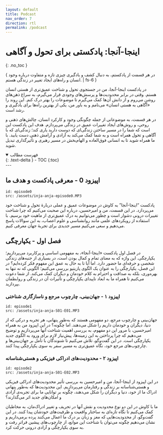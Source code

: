 ```yaml
---
layout: default
title: Podcast
nav_order: 7
direction: rtl
permalink: /podcast
---
```


# اینجا-آنجا: پادکستی برای تحول و آگاهی
{: .no_toc }

{ در هر قسمت از پادکستم، به دنبال کشف و یادگیری چیزی تازه و متفاوت درباره وجود انسان و راه‌های ایجاد تغییر در زندگی هستم. | fs-6 }

در پادکست اینجا-آنجا، من در جستجوی تحول و شناخت عمیق‌تری از هستی انسان هستم. وقتی در برابر محدودیت‌ها و پرسش‌های وجودی قرار می‌گیرم، به سراغ ذهن‌های روشن می‌روم و از دانش آن‌ها کمک می‌گیرم تا موضوعات را بهتر درک کنم. این روند را «آگاهی به هستی انسان» می‌نامم و به باور من، یکی از بهترین راه‌ها برای یادگیری و رشد است.

در هر قسمت، به موضوعاتی از جمله چگونگی وجود و کارکرد انسان، چالش‌های ذهنی و روحی، و روش‌های ایجاد تغییرات عمیق در زندگی می‌پردازم. هدف این پادکست این است که شما را در مسیر ساختن زندگی‌ای که دوست دارید یاری کند؛ زندگی‌ای که با آگاهی و تحول همراه است و به شما کمک می‌کند به آزادی و آرامش ذهنی دست یابید. با ما همراه شوید تا به انسانی فوق‌العاده و الهام‌بخش در مسیر رهبری و تأثیرگذاری تبدیل شوید.

<details open markdown="block">
  <summary>فهرست مطالب</summary>
  {: .text-delta }
- TOC
{:toc}
</details>
---

## اپیزود 0 - معرفی پادکست و هدف ما

```audio
id: episode0
src: /assets/inja-anja-episode0.MP3
```

پادکست “اینجا-آنجا” به کاوش در موضوعات عمیق و عملی دربارهٔ تحول و شناخت خود می‌پردازد. در این قسمت، من و امیرحسین، درباره این صحبت می‌کنیم که چرا شناخت تغییرات درونی دشوار است و چطور می‌توانیم به درک عمیق‌تری از ماهیت خود برسیم. با استفاده از رویکردهای علمی مانند روانشناسی و علوم اعصاب، به این سوالات پاسخ می‌دهیم و سعی می‌کنیم مسیر جدیدی برای تجربهٔ جهان معرفی کنیم.


## فصل اول - یکپارچگی
در فصل اول پادکست «اینجا-آنجا»، به مفهومی اساسی و پرکاربرد می‌پردازیم؛ یکپارچگی. این واژه که به معنای تمام و کمال بودن است، در بسیاری از جنبه‌های زندگی شخصی و حرفه‌ای ما حضور دارد. اما آیا تا به حال به عمق این مفهوم فکر کرده‌ایم؟ در این فصل، یکپارچگی را به عنوان یک الگوی پازیتیو بررسی می‌کنیم؛ الگویی که نه تنها به بهره‌وری، بلکه به صداقت و احترام به کلام خودمان و دیگران کمک می‌کند. از شما دعوت می‌کنیم تا همراه ما به ابعاد ناپیدای یکپارچگی و تأثیرات آن در زندگی و روابطمان بپردازید.

### اپیزود ۱ - جهان‌بینی، چارچوب مرجع و ناسازگاری شناختی

```audio
id: episode1
src: /assets/inja-anja-S01-E01.MP3
```

جهان‌بینی و چارچوب مرجع، دو مفهومی هستند که به‌طور پنهانی، هر تجربه و درکی که از دنیا، دیگران و خودمان داریم را شکل می‌دهند. اما چگونه؟ در این اپیزود من به همراه امیرحسین، با مرور این دو مفهوم، به بررسی اهمیت شناخت آنها می‌پردازیم و توضیح می‌دهیم که چرا پرداختن به این زمینه‌ها، پیش‌نیاز لازم برای ورود به الگوی جدید یکپارچگی است. در این گفت‌وگو، تلاش می‌کنیم تا شنوندگان با تأمل بر جهان‌بینی‌ها و چارچوب‌های مرجع خود، نگاه عمیق‌تری به مسیر سفر به سوی یکپارچگی پیدا کنند.

### اپیزود ۲ - محدودیت‌های ادراکی فیزیکی و هستی‌شناسانه

```audio
id: episode2
src: /assets/inja-anja-S01-E02.MP3
```

در این اپیزود از اینجا-آنجا، من و امیرحسین به بررسی تأثیر محدودیت‌های ادراکی فیزیکی و هستی‌شناسانه بر زندگی و رفتارمان می‌پردازیم. این محدودیت‌ها که به‌طور پنهانی ادراک ما از خود، دنیا و دیگران را شکل می‌دهند، چگونه بر توانایی ما برای تجربه‌ی آزادی و امکان‌های جدید اثر می‌گذارند؟

ما با کاوش در این دو نوع محدودیت و نقش آنها در تحریف و تغییر ادراک‌مان، به مخاطبان کمک می‌کنیم تا نگاه تازه‌ای به ساختار واقعیت و ظرفیت‌های خودشان پیدا کنند. در این گفت‌وگو، از محدودیت‌هایی که مغز و زبان بر درک ما اعمال می‌کنند پرده برمی‌داریم و نشان می‌دهیم چگونه می‌توان با شناخت این موانع، از چارچوب‌های پیشین فراتر رفت و به سوی یکپارچگی و آزادی درونی حرکت کرد.
